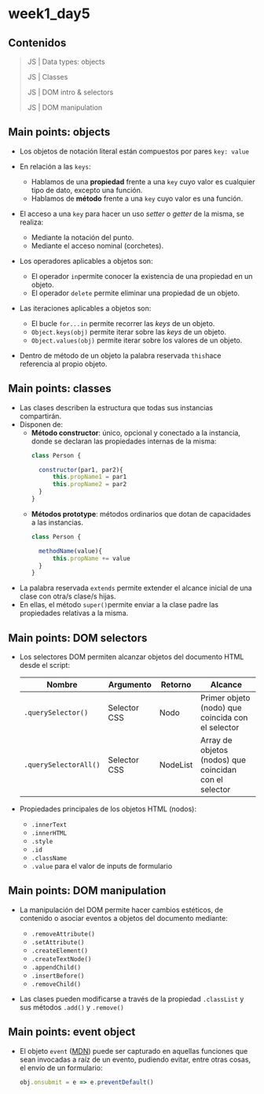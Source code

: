 # week1_day5



## Contenidos

> JS | Data types: objects
>
> JS | Classes
>
> JS | DOM intro & selectors
>
> JS | DOM manipulation


## Main points: objects

- Los objetos de notación literal están compuestos por pares `key: value`

- En relación a las `keys`:
  - Hablamos de una **propiedad** frente a una `key` cuyo valor es cualquier tipo de dato, excepto una función.
  - Hablamos de **método** frente a una `key` cuyo valor es una función.
  
- El acceso a una `key` para hacer un uso _setter_ o _getter_ de la misma, se realiza:
  - Mediante la notación del punto.
  - Mediante el acceso nominal (corchetes).
  
- Los operadores aplicables a objetos son:
  - El operador `in`permite conocer la existencia de una propiedad en un objeto.
  - El operador `delete` permite eliminar una propiedad de un objeto.
  
- Las iteraciones aplicables a objetos son:
  - El bucle `for...in` permite recorrer las _keys_ de un objeto.
  - `Object.keys(obj)` permite iterar sobre las _keys_ de un objeto.
  - `Object.values(obj)` permite iterar sobre los valores de un objeto.
  
 - Dentro de método de un objeto la palabra reservada `this`hace referencia al propio objeto.
 
 ## Main points: classes
 
- Las clases describen la estructura que todas sus instancias compartirán.
- Disponen de:
  - **Método constructor**: único, opcional y conectado a la instancia, donde se declaran las propiedades internas de la misma:
    ````javascript
    class Person {
  
      constructor(par1, par2){
          this.propName1 = par1
          this.propName2 = par2
      }
    }
    ````
  - **Métodos prototype**: métodos ordinarios que dotan de capacidades a las instancias.
    ````javascript
    class Person {
  
      methodName(value){
          this.propName += value
      }
    }
    ````
- La palabra reservada `extends` permite extender el alcance inicial de una clase con otra/s clase/s hijas.
- En ellas, el método `super()`permite enviar a la clase padre las propiedades relativas a la misma.

 ## Main points: DOM selectors
 
 - Los selectores DOM permiten alcanzar objetos del documento HTML desde el script:
 
    | Nombre | Argumento | Retorno | Alcance |
    | ------------- | ------------- | ------------- | ------------- |
    | `.querySelector()` | Selector CSS | Nodo | Primer objeto (nodo) que coincida con el selector |
    | `.querySelectorAll()` | Selector CSS | NodeList | Array de objetos (nodos) que coincidan con el selector |
    

- Propiedades principales de los objetos HTML (nodos):
  - `.innerText`
  - `.innerHTML`
  - `.style`
  - `.id`
  - `.className`
  - `.value` para el valor de inputs de formulario

 ## Main points: DOM manipulation
 
 - La manipulación del DOM permite hacer cambios estéticos, de contenido o asociar eventos a objetos del documento mediante:
   - `.removeAttribute()`
   - `.setAttribute()`
   - `.createElement()`
   - `.createTextNode()`
   - `.appendChild()`
   - `.insertBefore()`
   - `.removeChild()`

- Las clases pueden modificarse a través de la propiedad `.classList` y sus métodos `.add()` y `.remove()`

 ## Main points: event object

- El objeto `event` ([MDN](https://developer.mozilla.org/es/docs/Web/API/Event)) puede ser capturado en aquellas funciones que sean invocadas a raíz de un evento, pudiendo evitar, entre otras cosas, el envío de un formulario:

  ````javascript
  obj.onsubmit = e => e.preventDefault()
  ````

